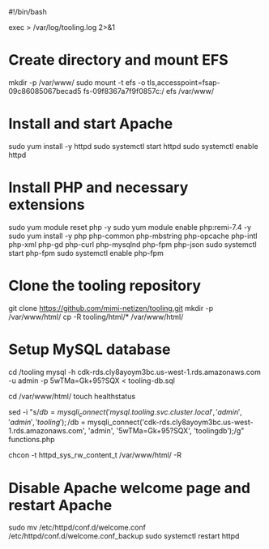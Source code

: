 #!/bin/bash

exec > /var/log/tooling.log 2>&1

# Create directory and mount EFS

mkdir -p /var/www/
sudo mount -t efs -o tls,accesspoint=fsap-09c86085067becad5 fs-09f8367a7f9f0857c:/ efs /var/www/

# Install and start Apache

sudo yum install -y httpd
sudo systemctl start httpd
sudo systemctl enable httpd

# Install PHP and necessary extensions

sudo yum module reset php -y
sudo yum module enable php:remi-7.4 -y
sudo yum install -y php php-common php-mbstring php-opcache php-intl php-xml php-gd php-curl php-mysqlnd php-fpm php-json
sudo systemctl start php-fpm
sudo systemctl enable php-fpm

# Clone the tooling repository

git clone https://github.com/mimi-netizen/tooling.git
mkdir -p /var/www/html/
cp -R tooling/html/\* /var/www/html/

# Setup MySQL database

cd /tooling
mysql -h cdk-rds.cly8ayoym3bc.us-west-1.rds.amazonaws.com -u admin -p 5wTMa=Gk+95?SQX < tooling-db.sql

cd /var/www/html/
touch healthstatus

sed -i "s/$db = mysqli_connect('mysql.tooling.svc.cluster.local', 'admin', 'admin', 'tooling');/$db = mysqli_connect('cdk-rds.cly8ayoym3bc.us-west-1.rds.amazonaws.com', 'admin', '5wTMa=Gk+95?SQX', 'toolingdb');/g" functions.php

chcon -t httpd_sys_rw_content_t /var/www/html/ -R

# Disable Apache welcome page and restart Apache

sudo mv /etc/httpd/conf.d/welcome.conf /etc/httpd/conf.d/welcome.conf_backup
sudo systemctl restart httpd
